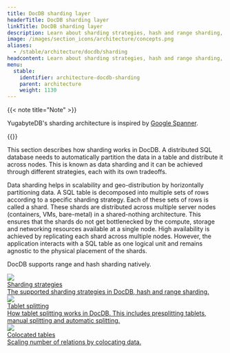 ```yaml
---
title: DocDB sharding layer
headerTitle: DocDB sharding layer
linkTitle: DocDB sharding layer
description: Learn about sharding strategies, hash and range sharding, colocated tables, and table splitting.
image: /images/section_icons/architecture/concepts.png
aliases:
  - /stable/architecture/docdb/sharding
headcontent: Learn about sharding strategies, hash and range sharding, colocated tables, and table splitting.
menu:
  stable:
    identifier: architecture-docdb-sharding
    parent: architecture
    weight: 1130
---
```


{{< note title="Note" >}}

YugabyteDB's sharding architecture is inspired by <a href="https://research.google.com/archive/spanner-osdi2012.pdf">Google Spanner</a>.

{{</note >}}

This section describes how sharding works in DocDB. A distributed SQL database needs to automatically partition the data in a table and distribute it across nodes. This is known as data sharding and it can be achieved through different strategies, each with its own tradeoffs.

Data sharding helps in scalability and geo-distribution by horizontally partitioning data. A SQL table is decomposed into multiple sets of rows according to a specific sharding strategy. Each of these sets of rows is called a shard. These shards are distributed across multiple server nodes (containers, VMs, bare-metal) in a shared-nothing architecture. This ensures that the shards do not get bottlenecked by the compute, storage and networking resources available at a single node. High availability is achieved by replicating each shard across multiple nodes. However, the application interacts with a SQL table as one logical unit and remains agnostic to the physical placement of the shards.

DocDB supports range and hash sharding natively.


<div class="row">
  <div class="col-12 col-md-6 col-lg-12 col-xl-6">
    <a class="section-link icon-offset" href="sharding/">
      <div class="head">
        <img class="icon" src="/images/section_icons/architecture/concepts/sharding.png" aria-hidden="true" />
        <div class="title">Sharding strategies</div>
      </div>
      <div class="body">
        The supported sharding strategies in DocDB, hash and range sharding.
      </div>
    </a>
  </div>

  <div class="col-12 col-md-6 col-lg-12 col-xl-6">
    <a class="section-link icon-offset" href="tablet-splitting/">
      <div class="head">
        <img class="icon" src="/images/section_icons/architecture/concepts/replication.png" aria-hidden="true" />
        <div class="title">Tablet splitting</div>
      </div>
      <div class="body">
        How tablet splitting works in DocDB. This includes presplitting tablets, manual splitting and automatic splitting.
      </div>
    </a>
  </div>

  <div class="col-12 col-md-6 col-lg-12 col-xl-6">
    <a class="section-link icon-offset" href="colocated-tables/">
      <div class="head">
        <img class="icon" src="/images/section_icons/explore/linear_scalability.png" aria-hidden="true" />
        <div class="title">Colocated tables</div>
      </div>
      <div class="body">
        Scaling number of relations by colocating data.
      </div>
    </a>
  </div

</div>